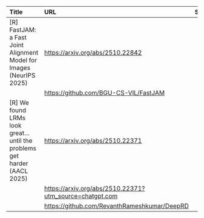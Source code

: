 | Title                                                                  | URL                                                     |   Score | Date                |
|:-----------------------------------------------------------------------|:--------------------------------------------------------|--------:|:--------------------|
| [R] FastJAM: a Fast Joint Alignment Model for Images (NeurIPS 2025)    | https://arxiv.org/abs/2510.22842                        |      46 | 2025-10-30 11:28:34 |
|                                                                        | https://github.com/BGU-CS-VIL/FastJAM                   |         |                     |
| [R] We found LRMs look great…until the problems get harder (AACL 2025) | https://arxiv.org/abs/2510.22371                        |      26 | 2025-10-30 22:29:26 |
|                                                                        | https://arxiv.org/abs/2510.22371?utm_source=chatgpt.com |         |                     |
|                                                                        | https://github.com/RevanthRameshkumar/DeepRD            |         |                     |